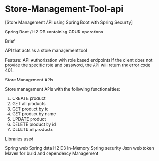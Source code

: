 # Store-Management-Tool-api
[Store Management API using Spring Boot with Spring Security]

Spring Boot / H2 DB containing CRUD operations

Brief

API that acts as a store management tool

Feature:
API Authorization with role based endpoints
If the client does not provide the specific role and password, the API will return the error code 401.

Store Management APIs

Store management APIs with the following functionalities:

1. CREATE product
2. GET all products
3. GET product by id
4. GET product by name
5. UPDATE product
6. DELETE product by id
7. DELETE all products


Libraries used

Spring web
Spring data
H2 DB In-Memory
Spring security
Json web token
Maven for build and dependency Management




